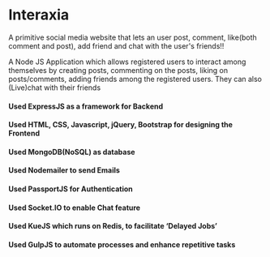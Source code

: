 # Interaxia
A primitive social media website that lets an user post, comment, like(both comment and post), add friend and chat with the user's friends!! 

A Node JS Application which allows registered users to interact among themselves by creating posts, commenting on the posts, liking on posts/comments, adding friends among the registered users. They can also (Live)chat with their friends
#### Used ExpressJS as a framework for Backend
#### Used HTML, CSS, Javascript, jQuery, Bootstrap for designing the Frontend
#### Used MongoDB(NoSQL) as database
#### Used Nodemailer to send Emails
#### Used PassportJS for Authentication
#### Used Socket.IO to enable Chat feature
#### Used KueJS which runs on Redis, to facilitate ‘Delayed Jobs’ 
#### Used GulpJS to automate processes and enhance repetitive  tasks
